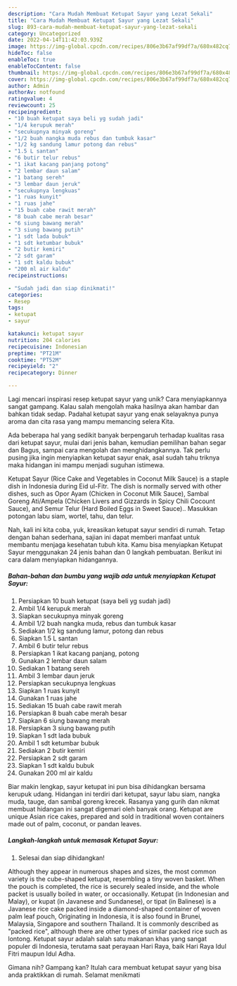 ```yaml
---
description: "Cara Mudah Membuat Ketupat Sayur yang Lezat Sekali"
title: "Cara Mudah Membuat Ketupat Sayur yang Lezat Sekali"
slug: 893-cara-mudah-membuat-ketupat-sayur-yang-lezat-sekali
category: Uncategorized
date: 2022-04-14T11:42:03.939Z
image: https://img-global.cpcdn.com/recipes/806e3b67af99df7a/680x482cq70/ketupat-sayur-foto-resep-utama.jpg
hideToc: false
enableToc: true
enableTocContent: false
thumbnail: https://img-global.cpcdn.com/recipes/806e3b67af99df7a/680x482cq70/ketupat-sayur-foto-resep-utama.jpg
cover: https://img-global.cpcdn.com/recipes/806e3b67af99df7a/680x482cq70/ketupat-sayur-foto-resep-utama.jpg
author: Admin
authorAv: notfound
ratingvalue: 4
reviewcount: 25
recipeingredient:
- "10 buah ketupat saya beli yg sudah jadi"
- "1/4 kerupuk merah"
- "secukupnya minyak goreng"
- "1/2 buah nangka muda rebus dan tumbuk kasar"
- "1/2 kg sandung lamur potong dan rebus"
- "1.5 L santan"
- "6 butir telur rebus"
- "1 ikat kacang panjang potong"
- "2 lembar daun salam"
- "1 batang sereh"
- "3 lembar daun jeruk"
- "secukupnya lengkuas"
- "1 ruas kunyit"
- "1 ruas jahe"
- "15 buah cabe rawit merah"
- "8 buah cabe merah besar"
- "6 siung bawang merah"
- "3 siung bawang putih"
- "1 sdt lada bubuk"
- "1 sdt ketumbar bubuk"
- "2 butir kemiri"
- "2 sdt garam"
- "1 sdt kaldu bubuk"
- "200 ml air kaldu"
recipeinstructions:

- "Sudah jadi dan siap dinikmati!"
categories:
- Resep
tags:
- ketupat
- sayur

katakunci: ketupat sayur 
nutrition: 204 calories
recipecuisine: Indonesian
preptime: "PT21M"
cooktime: "PT52M"
recipeyield: "2"
recipecategory: Dinner

---
```





Lagi mencari inspirasi resep ketupat sayur yang unik? Cara menyiapkannya sangat gampang. Kalau salah mengolah maka hasilnya akan hambar dan bahkan tidak sedap. Padahal ketupat sayur yang enak selayaknya punya aroma dan cita rasa yang mampu memancing selera Kita.





Ada beberapa hal yang sedikit banyak berpengaruh terhadap kualitas rasa dari ketupat sayur, mulai dari jenis bahan, kemudian pemilihan bahan segar dan Bagus, sampai cara mengolah dan menghidangkannya. Tak perlu pusing jika ingin menyiapkan ketupat sayur enak,      asal sudah tahu triknya maka hidangan ini mampu menjadi suguhan istimewa.














Ketupat Sayur (Rice Cake and Vegetables in Coconut Milk Sauce) is a staple dish in Indonesia during Eid ul-Fitr. The dish is normally served with other dishes, such as Opor Ayam (Chicken in Coconut Milk Sauce), Sambal Goreng Ati/Ampela (Chicken Livers and Gizzards in Spicy Chili Cocount Sauce), and Semur Telur (Hard Boiled Eggs in Sweet Sauce).. Masukkan potongan labu siam, wortel, tahu, dan telur.






Nah, kali ini kita coba, yuk, kreasikan ketupat sayur sendiri di rumah. Tetap dengan bahan sederhana, sajian ini dapat memberi manfaat untuk membantu menjaga kesehatan tubuh kita. Kamu bisa menyiapkan Ketupat Sayur menggunakan 24 jenis bahan dan 0 langkah pembuatan. Berikut ini cara dalam menyiapkan hidangannya.

<!--inarticleads1-->

##### Bahan-bahan dan bumbu yang wajib ada untuk menyiapkan Ketupat Sayur:

1. Persiapkan 10 buah ketupat (saya beli yg sudah jadi)
1. Ambil 1/4 kerupuk merah
1. Siapkan secukupnya minyak goreng
1. Ambil 1/2 buah nangka muda, rebus dan tumbuk kasar
1. Sediakan 1/2 kg sandung lamur, potong dan rebus
1. Siapkan 1.5 L santan
1. Ambil 6 butir telur rebus
1. Persiapkan 1 ikat kacang panjang, potong
1. Gunakan 2 lembar daun salam
1. Sediakan 1 batang sereh
1. Ambil 3 lembar daun jeruk
1. Persiapkan secukupnya lengkuas
1. Siapkan 1 ruas kunyit
1. Gunakan 1 ruas jahe
1. Sediakan 15 buah cabe rawit merah
1. Persiapkan 8 buah cabe merah besar
1. Siapkan 6 siung bawang merah
1. Persiapkan 3 siung bawang putih
1. Siapkan 1 sdt lada bubuk
1. Ambil 1 sdt ketumbar bubuk
1. Sediakan 2 butir kemiri
1. Persiapkan 2 sdt garam
1. Siapkan 1 sdt kaldu bubuk
1. Gunakan 200 ml air kaldu


Biar makin lengkap, sayur ketupat ini pun bisa dihidangkan bersama kerupuk udang. Hidangan ini terdiri dari ketupat, sayur labu siam, nangka muda, tauge, dan sambal goreng krecek. Rasanya yang gurih dan nikmat membuat hidangan ini sangat digemari oleh banyak orang. Ketupat are unique Asian rice cakes, prepared and sold in traditional woven containers made out of palm, coconut, or pandan leaves. 

<!--inarticleads2-->

##### Langkah-langkah untuk memasak Ketupat Sayur:


1. Selesai dan siap dihidangkan!

Although they appear in numerous shapes and sizes, the most common variety is the cube-shaped ketupat, resembling a tiny woven basket. When the pouch is completed, the rice is securely sealed inside, and the whole packet is usually boiled in water, or occasionally. Ketupat (in Indonesian and Malay), or kupat (in Javanese and Sundanese), or tipat (in Balinese) is a Javanese rice cake packed inside a diamond-shaped container of woven palm leaf pouch, Originating in Indonesia, it is also found in Brunei, Malaysia, Singapore and southern Thailand. It is commonly described as &#34;packed rice&#34;, although there are other types of similar packed rice such as lontong. Ketupat sayur adalah salah satu makanan khas yang sangat populer di Indonesia, terutama saat perayaan Hari Raya, baik Hari Raya Idul Fitri maupun Idul Adha. 

Gimana nih? Gampang kan? Itulah cara membuat ketupat sayur yang bisa anda praktikkan di rumah. Selamat menikmati
